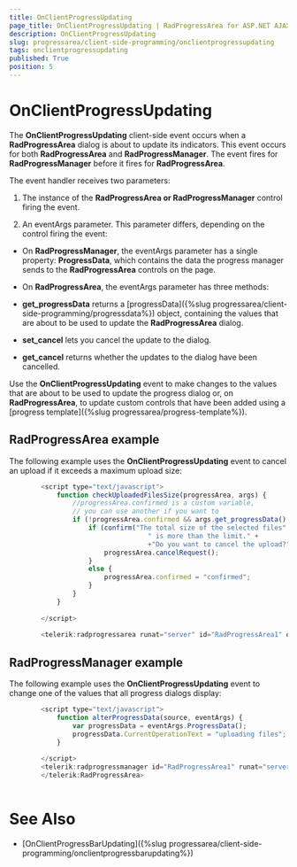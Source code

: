 ```yaml
---
title: OnClientProgressUpdating
page_title: OnClientProgressUpdating | RadProgressArea for ASP.NET AJAX Documentation
description: OnClientProgressUpdating
slug: progressarea/client-side-programming/onclientprogressupdating
tags: onclientprogressupdating
published: True
position: 5
---
```


# OnClientProgressUpdating



The **OnClientProgressUpdating** client-side event occurs when a **RadProgressArea** dialog is about to update its indicators. This event occurs for both **RadProgressArea** and **RadProgressManager**. The event fires for **RadProgressManager** before it fires for **RadProgressArea**.

The event handler receives two parameters:

1. The instance of the **RadProgressArea or RadProgressManager** control firing the event.

1. An eventArgs parameter. This parameter differs, depending on the control firing the event:

* On **RadProgressManager**, the eventArgs parameter has a single property: **ProgressData**, which contains the data the progress manager sends to the **RadProgressArea** controls on the page.

* On **RadProgressArea**, the eventArgs parameter has three methods:

* **get_progressData** returns a [progressData]({%slug progressarea/client-side-programming/progressdata%}) object, containing the values that are about to be used to update the **RadProgressArea** dialog.

* **set_cancel** lets you cancel the update to the dialog.

* **get_cancel** returns whether the updates to the dialog have been cancelled.

Use the **OnClientProgressUpdating** event to make changes to the values that are about to be used to update the progress dialog or, on **RadProgressArea**, to update custom controls that have been added using a [progress template]({%slug progressarea/progress-template%}).

## RadProgressArea example

The following example uses the **OnClientProgressUpdating** event to cancel an upload if it exceeds a maximum upload size:

````JavaScript
	    <script type="text/javascript">
	        function checkUploadedFilesSize(progressArea, args) {
	            //progressArea.confirmed is a custom variable,    
	            // you can use another if you want to    
	            if (!progressArea.confirmed && args.get_progressData().RadUpload.RequestSize > 1000000) {
	                if (confirm("The total size of the selected files" +
	                               " is more than the limit." +
	                               +"Do you want to cancel the upload?")) {
	                    progressArea.cancelRequest();
	                }
	                else {
	                    progressArea.confirmed = "confirmed";
	                }
	            }
	        }
	    
	    </script>
	    
	    <telerik:radprogressarea runat="server" id="RadProgressArea1" onclientprogressupdating="checkUploadedFilesSize" />
````



## RadProgressManager example

The following example uses the **OnClientProgressUpdating** event to change one of the values that all progress dialogs display:

````JavaScript
	    <script type="text/javascript">
	        function alterProgressData(source, eventArgs) {
	            var progressData = eventArgs.ProgressData();
	            progressData.CurrentOperationText = "uploading files";
	        }
	
	    </script>
	    <telerik:radprogressmanager id="RadProgressArea1" runat="server" onclientprogressupdating="alterProgressData">
	    </telerik:RadProgressArea>
				
````



# See Also

 * [OnClientProgressBarUpdating]({%slug progressarea/client-side-programming/onclientprogressbarupdating%})
